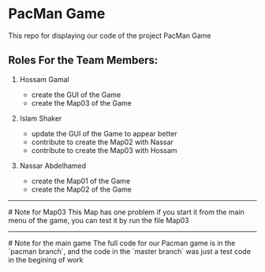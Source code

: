 # PacMan Game
This repo for displaying our code of the project PacMan Game

## Roles For the Team Members:

1. Hossam Gamal
   - create the GUI of the Game
   - create the Map03 of the Game
   
3. Islam Shaker
   - update the GUI of the Game to appear better
   - contribute to create the Map02 with Nassar
   - contribute to create the Map03 with Hossam
   
4. Nassar Abdelhamed
   - create the Map01 of the Game
   - create the Map02 of the Game

<hr>
# Note for Map03
This Map has one problem if you start it from the main menu of the game, you can test it by run the file Map03


<hr>
# Note for the main game
The full code for our Pacman game is in the `pacman branch`, and the code in the `master branch` was just a test code in the begining of work
